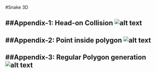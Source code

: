 #Snake 3D

##Appendix-1: Head-on Collision
![alt text](https://raw.githubusercontent.com/Nrjnicks/snake3D/master/Appendix/Appendix1 "Appendix1")
-----------------

##Appendix-2: Point inside polygon
![alt text](https://raw.githubusercontent.com/Nrjnicks/snake3D/master/Appendix/Appendix2 "Appendix2")
-----------------

##Appendix-3: Regular Polygon generation
![alt text](https://raw.githubusercontent.com/Nrjnicks/snake3D/master/Appendix/Appendix3 "Appendix3")
-----------------